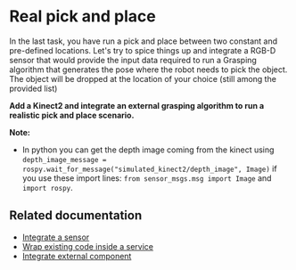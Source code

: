 # Real pick and place

In the last task, you have run a pick and place between two constant and pre-defined locations. Let's try to spice things up and integrate a RGB-D sensor that would provide the input data required to run a Grasping algorithm that generates the pose where the robot needs to pick the object. The object will be dropped at the location of your choice (still among the provided list)

**Add a Kinect2 and integrate an external grasping algorithm to run a realistic pick and place scenario.**

**Note:**
- In python you can get the depth image coming from the kinect using `depth_image_message = rospy.wait_for_message("simulated_kinect2/depth_image", Image)` if you use these import lines: `from sensor_msgs.msg import Image` and `import rospy`.

## Related documentation
* [Integrate a sensor](./integrate_sensor.md)
* [Wrap existing code inside a service](./wrap_to_service.md)
* [Integrate external component](./integrate_external_scripts.md)
